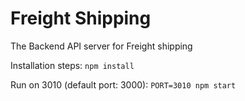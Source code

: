 # Freight Shipping

The Backend API server for Freight shipping

Installation steps:
`npm install`

Run on 3010 (default port: 3000):
`PORT=3010 npm start`